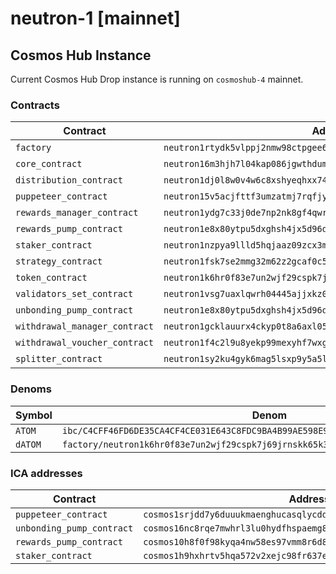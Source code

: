# neutron-1 [mainnet]

## Cosmos Hub Instance

Current Cosmos Hub Drop instance is running on `cosmoshub-4` mainnet.

### Contracts

| Contract                      | Address                                                              | Checksum                                                         |
| ----------------------------- | -------------------------------------------------------------------- | ---------------------------------------------------------------- |
| `factory`                     | `neutron1rtydk5vlppj2nmw98ctpgee6hxe5va7mc9x3lng8xm75p3dus80s7pkvmu` | 82DD53F3E448E9A142F0F4FFD802C266AD6B2803C0A614E91EDBE38EFE5B6B31 |
| `core_contract`               | `neutron16m3hjh7l04kap086jgwthduma0r5l0wh8kc6kaqk92ge9n5aqvys9q6lxr` | 19E555870765ADB32DC51E0BD25398B561CC459B68CC2E0EECC6C4B943167169 |
| `distribution_contract`       | `neutron1dj0l8w0v4w6c8xshyeqhxx740nkc0p2x0e37cdsynsr49zvd2v8qze22va` | E1D8891A9967EADA49DB7433FB86E2BBB3BADBDD5746D444CEA402BBDECA0180 |
| `puppeteer_contract`          | `neutron15v5acjfttf3umzatmj7rqfjy6yzcgekh266ehjsxclvaem0hpd7q9qpscr` | D4E62CB36C3E8D2C70B5C7B77A088A1635969C14D7A0FAF099206415A70D1739 |
| `rewards_manager_contract`    | `neutron1ydg7c33j0de7np2nk8gf4qwr8gvmmngjan2ymdtthzpwu22zajwqd234gt` | 3866E7302D1E8BB5415AFFB949697309386925EB181BDB437DF89CDCBC28F536 |
| `rewards_pump_contract`       | `neutron1e8x80ytpu5dxghsh4jx5d96dyulvvmfjk0da0flurtfwgq37d8ws7a9du4` | BD5E764A14C4E287EBE179228DE01D09D1228E67525220EA1CECE6FF15BF8155 |
| `staker_contract`             | `neutron1nzpya9llld5hqjaaz09zcx3mntd5zznw9q4wgdv9llw3at6rdq8qu98dhe` | 8F85F1BB32A9C38BED6FE25DD96BEB2DE0327199E3037160149CB28D6A551485 |
| `strategy_contract`           | `neutron1fsk7se2mmg32m62z2gcaf0c5k85qkqv2k6k6r66kfj9nj9xfdyts38u2fv` | 9DCD683DF7EEBC05AD50B46298CC1A33C2827A5AC6A0617FE7E63AD1B50D874F |
| `token_contract`              | `neutron1k6hr0f83e7un2wjf29cspk7j69jrnskk65k3ek2nj9dztrlzpj6q00rtsa` | 20367209D9155F3F97CAE02288DDCD79F9BBE47D74334D7F291DDCA6F5260570 |
| `validators_set_contract`     | `neutron1vsg7uaxlqwrh04445ajjxkz0fn4cwd6dplmd9n9hmqrvr3ke9ddq5c54ca` | 476173A4F60C598DFB7332D9EF60D773775354AFD744DD9380E28855B35F582F |
| `unbonding_pump_contract`     | `neutron1e8x80ytpu5dxghsh4jx5d96dyulvvmfjk0da0flurtfwgq37d8ws7a9du4` | BD5E764A14C4E287EBE179228DE01D09D1228E67525220EA1CECE6FF15BF8155 |
| `withdrawal_manager_contract` | `neutron1gcklauurx4ckyp0t8a6axl0500vy3n09y5utpspjg8ruxnln8erq2uumck` | 35F6F4B9E2C2B9326D15F0CFC1A1056C7D4E4B08B02D80DAADFD0D473A4E9E5E |
| `withdrawal_voucher_contract` | `neutron1f4c2l9u8yekp99mexyhf7wxgrq3gjtuzgrqe90xaq75v7quulptqzef6up` | C4C18236B69F155A0D3D5EAF917FC0A7298B9D8AD25AA69AF997E82D2C6CDDEF |
| `splitter_contract`           | `neutron1sy2ku4gyk6mag5lsxp9y5a5lsalc85mz5vzl6dkzpkmzpvdd3usqc8e7qw` | D9F208D338C67F79099536FC9A9E8A7D13723ECB32552713C0ADEA3893194B68 |

### Denoms

| Symbol  | Denom                                                                               |
| ------- | ----------------------------------------------------------------------------------- |
| `ATOM`  | `ibc/C4CFF46FD6DE35CA4CF4CE031E643C8FDC9BA4B99AE598E9B0ED98FE3A2319F9`              |
| `dATOM` | `factory/neutron1k6hr0f83e7un2wjf29cspk7j69jrnskk65k3ek2nj9dztrlzpj6q00rtsa/udatom` |

### ICA addresses

| Contract                  | Address                                                             |
| ------------------------- | ------------------------------------------------------------------- |
| `puppeteer_contract`      | `cosmos1srjdd7y6duuukmaenghucasqlycddcc65qdj34k6spq8pwk4h6ms7j4w4j` |
| `unbonding_pump_contract` | `cosmos16nc8rqe7mwhrl3lu0hydfhspaemg8au6y646r8a08rg0la8xm9rqawkvzy` |
| `rewards_pump_contract`   | `cosmos10h8f0f98kyqa4nw58es97vmm8r6d8yrrg7ghup88ytr57jjwur2s47g2k3` |
| `staker_contract`         | `cosmos1h9hxhrtv5hqa572v2xejc98fr637ewm0unxnyk692twdfm554glqfkkp6z` |
